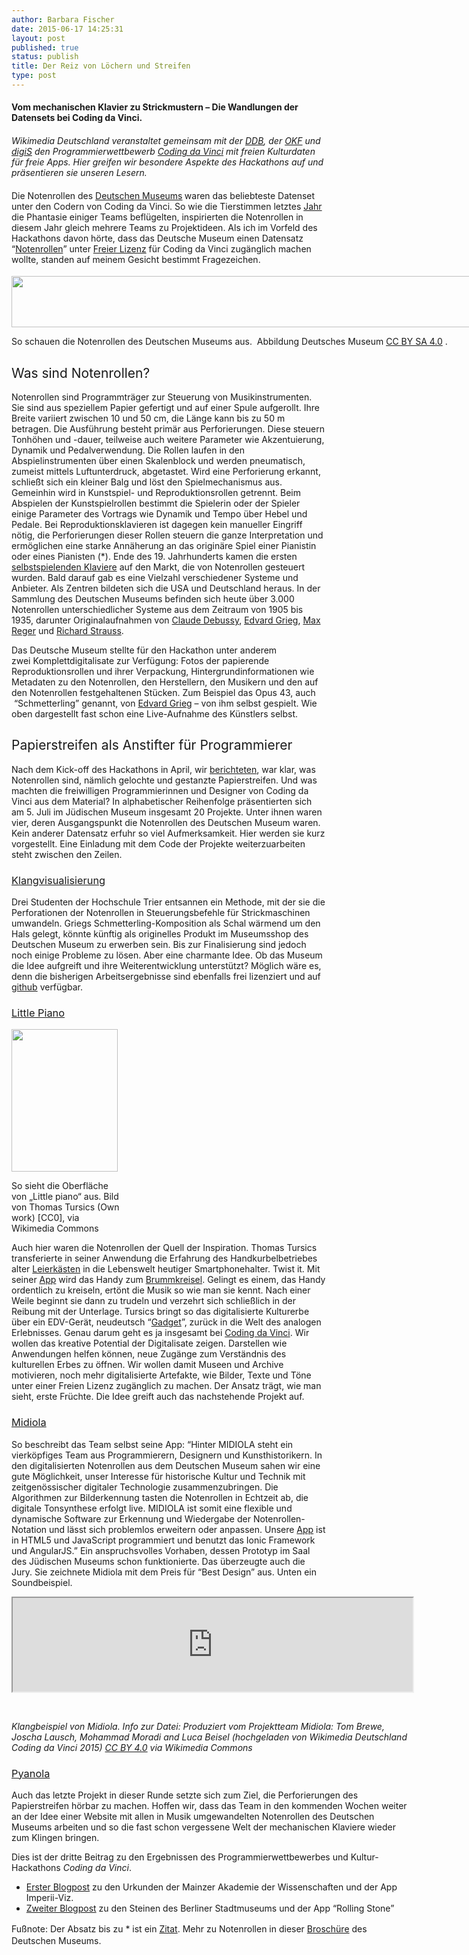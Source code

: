 ```yaml
---
author: Barbara Fischer
date: 2015-06-17 14:25:31
layout: post
published: true
status: publish
title: Der Reiz von Löchern und Streifen
type: post
---
```

<h4>Vom mechanischen Klavier zu Strickmustern – Die Wandlungen der Datensets bei Coding da Vinci.</h4>
<h4>
    <em>
        <span style="font-weight: 400;">
            Wikimedia Deutschland veranstaltet gemeinsam mit der <a href="https://www.deutsche-digitale-bibliothek.de/">DDB</a>, 
            der <a href="http://okfn.de/">OKF</a> und 
            <a href="http://www.servicestelle-digitalisierung.de/confluence/pages/viewpage.action?pageId=917513">digiS</a> 
            den Programmierwettbewerb <a href="http://codingdavinci.de/">Coding da Vinci</a>&nbsp;mit freien Kulturdaten für freie Apps. 
            Hier greifen wir besondere Aspekte des Hackathons auf und präsentieren sie unseren Lesern.
        </span>
    </em>
</h4>
<h4>
    <span style="font-weight: 400;">Die Notenrollen des </span>
    <a href="https://de.wikipedia.org/wiki/Deutsches_Museum"><span style="font-weight: 400;">Deutschen Museums</span></a>
    <span style="font-weight: 400;"> waren das beliebteste Datenset unter den Codern von Coding da Vinci. So wie die Tierstimmen letztes </span><a href="http://blog.wikimedia.de/2014/07/08/die-zukunft-hat-begonnen/"><span style="font-weight: 400;">Jahr</span></a><span style="font-weight: 400;"> die Phantasie einiger Teams beflügelten, inspirierten die Notenrollen in diesem Jahr gleich mehrere Teams zu Projektideen. Als ich im Vorfeld des Hackathons davon hörte, dass das Deutsche Museum einen Datensatz “</span><a href="https://de.wikipedia.org/wiki/Notenrolle"><span style="font-weight: 400;">Notenrollen</span></a><span style="font-weight: 400;">” unter </span><a href="https://de.wikipedia.org/wiki/Freie_Lizenz"><span style="font-weight: 400;">Freier Lizenz</span></a><span style="font-weight: 400;"> für </span><span style="font-weight: 400;">Coding da Vinci</span><span style="font-weight: 400;"> zugänglich machen wollte, standen auf meinem Gesicht bestimmt Fragezeichen. </span></h4>
<div id="attachment_22514" style="width: 836px" class="wp-caption aligncenter"><a href="http://blog.wikimedia.de/wp-content/uploads/notenrolle-cdv-21.jpeg"><img class="wp-image-22514 size-full" src="http://blog.wikimedia.de/wp-content/uploads/notenrolle-cdv-21.jpeg" alt="" width="826" height="82"></a><p class="image-caption">So schauen die Notenrollen des Deutschen Museums aus. &nbsp;Abbildung Deutsches Museum <a href="http://creativecommons.org/licenses/by/4.0">CC BY SA 4.0</a>&nbsp;.</p></div>
<h2></h2>
<p><span id="more-22509"></span></p>
<h2><span style="font-weight: 400;">Was sind Notenrollen?</span></h2>
<p><span style="font-weight: 400;">Notenrollen sind Programmträger zur Steuerung von Musikinstrumenten. Sie sind aus speziellem Papier gefertigt und auf einer Spule aufgerollt. Ihre Breite variiert zwischen 10 und 50 cm, die Länge kann bis zu 50 m betragen. Die Ausführung besteht primär aus Perforierungen. Diese steuern Tonhöhen und -dauer, teilweise auch weitere Parameter wie Akzentuierung, Dynamik und Pedalverwendung. Die Rollen laufen in den Abspielinstrumenten über einen Skalenblock und werden pneumatisch, zumeist mittels Luftunterdruck, abgetastet. Wird eine Perforierung erkannt, schließt sich ein kleiner Balg und löst den Spielmechanismus aus. Gemeinhin wird in Kunstspiel- und Reproduktionsrollen getrennt. Beim Abspielen der Kunstspielrollen bestimmt die Spielerin oder der Spieler einige Parameter des Vortrags wie Dynamik und Tempo über Hebel und Pedale. Bei Reproduktionsklavieren ist dagegen kein manueller Eingriff nötig, die Perforierungen dieser Rollen steuern die ganze Interpretation und ermöglichen eine starke Annäherung an das originäre Spiel einer Pianistin oder eines Pianisten (*).</span><span style="font-weight: 400;">&nbsp;Ende des 19. Jahrhunderts kamen die ersten </span><a href="https://de.wikipedia.org/wiki/Welte-Mignon"><span style="font-weight: 400;">selbstspielenden Klaviere</span></a><span style="font-weight: 400;"> auf den Markt, die von Notenrollen gesteuert wurden. Bald darauf gab es eine Vielzahl verschiedener Systeme und Anbieter. Als Zentren bildeten sich die USA und Deutschland heraus. In der Sammlung des Deutschen Museums befinden sich heute über 3.000 Notenrollen unterschiedlicher Systeme aus dem Zeitraum von 1905 bis 1935, darunter Originalaufnahmen von </span><a href="https://de.wikipedia.org/wiki/Claude_Debussy"><span style="font-weight: 400;">Claude Debussy</span></a><span style="font-weight: 400;">, </span><a href="https://de.wikipedia.org/wiki/Edvard_Grieg"><span style="font-weight: 400;">Edvard Grieg</span></a><span style="font-weight: 400;">, </span><a href="https://de.wikipedia.org/wiki/Max_Reger"><span style="font-weight: 400;">Max Reger</span></a><span style="font-weight: 400;"> und </span><a href="https://de.wikipedia.org/wiki/Richard_Strauss"><span style="font-weight: 400;">Richard Strauss</span></a><span style="font-weight: 400;">. </span></p>
<p><span style="font-weight: 400;">Das Deutsche Museum stellte für den Hackathon unter anderem zwei&nbsp;Komplettdigitalisate zur Verfügung: Fotos der papierende Reproduktionsrollen und ihrer Verpackung, Hintergrundinformationen wie Metadaten zu den Notenrollen, den Herstellern, den Musikern und den auf den Notenrollen festgehaltenen Stücken. Zum Beispiel das Opus 43, auch &nbsp;“Schmetterling” genannt, von </span><a href="https://de.wikipedia.org/wiki/Edvard_Grieg"><span style="font-weight: 400;">Edvard Grieg</span></a><span style="font-weight: 400;">&nbsp;– von ihm selbst gespielt. Wie oben dargestellt fast schon eine Live-Aufnahme des Künstlers selbst. </span></p>
<h2><span style="font-weight: 400;">Papierstreifen als Anstifter für Programmierer</span></h2>
<p><span style="font-weight: 400;">Nach dem Kick-off des Hackathons in April, wir </span><a href="http://blog.wikimedia.de/2015/04/28/beschraenkt-euch-nicht-denkt-nach-vorne-coding-da-vinci-2015-startet-fulminant/"><span style="font-weight: 400;">berichteten</span></a><span style="font-weight: 400;">, war klar, was Notenrollen sind, nämlich gelochte und gestanzte Papierstreifen. Und was machten die freiwilligen Programmierinnen und Designer von Coding da Vinci aus dem Material? In alphabetischer Reihenfolge präsentierten sich am 5. Juli im Jüdischen Museum insgesamt 20 Projekte. Unter ihnen waren vier, deren Ausgangspunkt die Notenrollen des Deutschen Museum waren. Kein anderer Datensatz erfuhr so viel Aufmerksamkeit. Hier werden sie kurz vorgestellt. Eine Einladung mit dem Code der Projekte weiterzuarbeiten steht zwischen den Zeilen.</span></p>
<h3><a href="http://codingdavinci.de/projekte/?project_id=7"><span style="font-weight: 400;">Klangvisualisierung</span></a></h3>
<p><span style="font-weight: 400;">Drei Studenten der Hochschule Trier entsannen&nbsp;ein Methode, mit der sie die Perforationen der Notenrollen in Steuerungsbefehle für Strickmaschinen umwandeln. Griegs Schmetterling-Komposition als Schal wärmend um den Hals gelegt, könnte künftig als originelles Produkt im Museumsshop des Deutschen Museum zu erwerben sein. Bis zur Finalisierung sind jedoch noch einige Probleme zu lösen. Aber eine charmante Idee. Ob das Museum die Idee aufgreift und ihre Weiterentwicklung unterstützt? Möglich wäre es, denn die bisherigen Arbeitsergebnisse sind ebenfalls frei lizenziert und auf </span><a href="https://github.com/getYourOwnTicket/pixelPiano/blob/master/sketch_2D_ArrayMidi09.pde"><span style="font-weight: 400;">github</span></a><span style="font-weight: 400;"> verfügbar.</span></p>
<h3><a href="http://codingdavinci.de/projekte/?project_id=10"><span style="font-weight: 400;">Little Piano</span></a></h3>
<p></p><div style="width: 180px" class="block-right"><a href="https://commons.wikimedia.org/wiki/File%3ALittle_Piano_Screenshot.png"><img class="" src="https://upload.wikimedia.org/wikipedia/commons/5/5a/Little_Piano_Screenshot.png" alt="" width="170" height="228"></a><p class="image-caption">So sieht die Oberfläche von „Little piano“ aus. Bild von Thomas Tursics (Own work) [CC0], via Wikimedia Commons</p></div><span style="font-weight: 400;">Auch hier waren die Notenrollen der Quell der Inspiration. Thomas Tursics transferierte in seiner Anwendung die Erfahrung des Handkurbelbetriebes alter <a href="https://de.wikipedia.org/wiki/Drehorgel">Leierkästen</a></span><span style="font-weight: 400;">&nbsp;in die Lebenswelt heutiger Smartphonehalter. Twist it. Mit seiner <a href="https://github.com/tursics/LittlePiano">App</a> wird das Handy zum </span><a href="https://de.wikipedia.org/wiki/Brummkreisel"><span style="font-weight: 400;">Brummkreisel</span></a><span style="font-weight: 400;">. Gelingt es einem, das Handy ordentlich zu kreiseln, ertönt die Musik so wie man sie kennt. Nach einer Weile beginnt sie dann zu trudeln und verzehrt sich schließlich in der Reibung mit der Unterlage. Tursics bringt so das digitalisierte Kulturerbe über ein EDV-Gerät, neudeutsch “<a href="https://de.wikipedia.org/wiki/Gadget">Gadget</a>”, zurück in die Welt des analogen Erlebnisses. Genau darum geht es ja insgesamt bei </span><span style="font-weight: 400;"><a href="http://codingdavinci.de/#Coding da Vinci">Coding da Vinci</a></span><span style="font-weight: 400;">. Wir wollen das kreative Potential der Digitalisate zeigen. Darstellen wie Anwendungen helfen können, neue Zugänge zum Verständnis des kulturellen Erbes zu öffnen. Wir wollen damit Museen und Archive motivieren, noch mehr digitalisierte Artefakte, wie Bilder, Texte und Töne unter einer Freien Lizenz zugänglich zu machen. Der Ansatz trägt, wie man sieht, erste Früchte. Die Idee greift auch das nachstehende Projekt auf.</span><p></p>
<h3><a href="http://codingdavinci.de/projekte/?project_id=11"><span style="font-weight: 400;">Midiola</span></a></h3>
<p><span style="font-weight: 400;">So beschreibt das Team selbst seine App: “Hinter MIDIOLA steht ein vierköpfiges Team aus Programmierern, Designern und Kunsthistorikern. In den digitalisierten Notenrollen aus dem Deutschen Museum sahen wir eine gute Möglichkeit, unser Interesse für historische Kultur und Technik mit zeitgenössischer digitaler Technologie zusammenzubringen. Die Algorithmen zur Bilderkennung tasten die Notenrollen in Echtzeit ab, die digitale Tonsynthese erfolgt live. MIDIOLA ist somit eine flexible und dynamische Software zur Erkennung und Wiedergabe der Notenrollen-Notation und lässt sich problemlos erweitern oder anpassen. Unsere </span><a href="https://git.urgs.org/codingdavinci2015_fu_khb_notenrollen/midiola"><span style="font-weight: 400;">App</span></a><span style="font-weight: 400;"> ist in HTML5 und JavaScript programmiert und benutzt das Ionic Framework und AngularJS.” Ein anspruchsvolles Vorhaben, dessen&nbsp;Prototyp im Saal des Jüdischen Museums schon funktionierte. Das überzeugte auch die Jury. Sie zeichnete Midiola mit dem Preis für “Best Design” aus. Unten&nbsp;ein Soundbeispiel.</span></p>
<div style="width: 640px; " class="wp-video"><!--[if lt IE 9]><script>document.createElement('video');</script><![endif]-->
<iframe class="center-block" style="width:100%" src="https://upload.wikimedia.org/wikipedia/commons/c/c0/Klangvisualisierung_Midi08_02.webm?_=1"></iframe>
<p>&nbsp;</p>
<p class="image-caption"><em>Klangbeispiel von Midiola. Info zur Datei: Produziert&nbsp;vom&nbsp;Projektteam Midiola: Tom Brewe, Joscha Lausch, Mohammad Moradi and Luca Beisel (hochgeladen von Wikimedia Deutschland Coding da Vinci 2015) <a href="http://creativecommons.org/licenses/by/4.0">CC BY 4.0</a>&nbsp;via Wikimedia Commons</em></p>
<h3><a href="http://codingdavinci.de/projekte/?project_id=16"><span style="font-weight: 400;">Pyanola</span></a></h3>
<p><span style="font-weight: 400;">Auch das letzte Projekt in dieser Runde setzte sich zum Ziel, die Perforierungen des Papierstreifen hörbar zu machen. Hoffen wir, dass das Team in den kommenden Wochen weiter an der Idee einer Website mit allen in Musik&nbsp;umgewandelten Notenrollen des Deutschen Museums arbeiten und so die fast schon vergessene Welt der mechanischen Klaviere wieder zum Klingen bringen.</span></p>
<p><span style="font-weight: 400;">Dies ist der dritte Beitrag zu den Ergebnissen des Programmierwettbewerbes und Kultur-Hackathons <em>Coding da Vinci</em>.</span></p>
<ul>
<li style="font-weight: 400;"><a href="https://blog.wikimedia.de/2015/07/07/die-fruchtbare-dialektik-von-coding-da-vinci/"><span style="font-weight: 400;">Erster Blogpost</span></a><span style="font-weight: 400;"> zu den Urkunden der Mainzer Akademie der Wissenschaften und der App Imperii-Viz.</span></li>
<li style="font-weight: 400;"><a href="https://blog.wikimedia.de/2015/07/17/von-rodinia-nach-berlin/"><span style="font-weight: 400;">Zweiter Blogpost</span></a><span style="font-weight: 400;"> zu den Steinen des Berliner Stadtmuseums und der App “Rolling Stone”</span></li>
</ul>
<p>Fußnote: Der Absatz bis zu * ist ein&nbsp;<a href="http://www.deutsches-museum.de/ausstellungen/musikinstrumente/projekte/notenrollen">Zitat</a>.<span style="font-weight: 400;">&nbsp;</span><span style="font-weight: 400;">Mehr zu Notenrollen&nbsp;in dieser </span><a style="line-height: 1.5;" href="http://codingdavinci.de/downloads/datenpraesentation-2015/deutsches_museum.pdf">Broschüre</a><span style="font-weight: 400;"> des Deutschen Museums.</span></p>